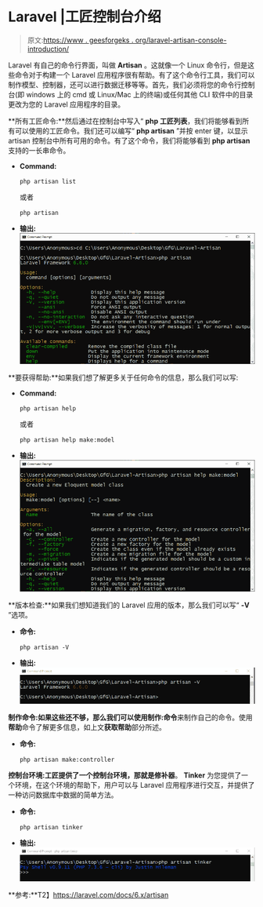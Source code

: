 # Laravel |工匠控制台介绍

> 原文:[https://www . geesforgeks . org/laravel-artisan-console-introduction/](https://www.geeksforgeeks.org/laravel-artisan-console-introduction/)

Laravel 有自己的命令行界面，叫做 **Artisan** 。这就像一个 Linux 命令行，但是这些命令对于构建一个 Laravel 应用程序很有帮助。有了这个命令行工具，我们可以制作模型、控制器，还可以进行数据迁移等等。首先，我们必须将您的命令行控制台(即 windows 上的 cmd 或 Linux/Mac 上的终端)或任何其他 CLI 软件中的目录更改为您的 Laravel 应用程序的目录。

**所有工匠命令:**然后通过在控制台中写入“ **php 工匠列表**，我们将能够看到所有可以使用的工匠命令。我们还可以编写“ **php artisan** ”并按 enter 键，以显示 artisan 控制台中所有可用的命令。有了这个命令，我们将能够看到 **php artisan** 支持的一长串命令。

*   **Command:**

    ```
    php artisan list
    ```

    或者

    ```
    php artisan
    ```

*   **输出:**
    ![](img/d9bc7541caf26c3fd307a22bc3a502ae.png)

**要获得帮助:**如果我们想了解更多关于任何命令的信息，那么我们可以写:

*   **Command:**

    ```
    php artisan help
    ```

    或者

    ```
    php artisan help make:model
    ```

*   **输出:**
    ![](img/cfba749bddca93aa108f23e7f22ea0e3.png)

**版本检查:**如果我们想知道我们的 Laravel 应用的版本，那么我们可以写“ **-V** ”选项。

*   **命令:**

    ```
    php artisan -V
    ```

*   **输出:**
    ![](img/b5bb00a4141d8b86e5effd8177018a85.png)

**制作命令:**如果这些还不够，那么我们可以使用**制作:命令**来制作自己的命令。使用**帮助**命令了解更多信息，如上文**获取帮助**部分所述。

*   **命令:**

    ```
    php artisan make:controller
    ```

**控制台环境:**工匠提供了一个控制台环境，那就是**修补器**。 **Tinker** 为您提供了一个环境，在这个环境的帮助下，用户可以与 Laravel 应用程序进行交互，并提供了一种访问数据库中数据的简单方法。

*   **命令:**

    ```
    php artisan tinker
    ```

*   **输出:**
    ![](img/18d8208359b14908478fe8b2436c45f1.png)

**参考:**T2】https://laravel.com/docs/6.x/artisan